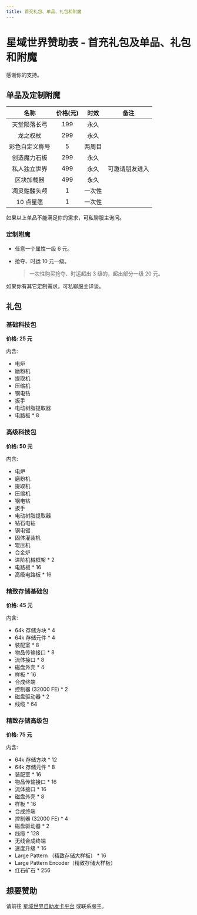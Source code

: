 ```yaml
---
title: 首充礼包、单品、礼包和附魔
---
```


# 星域世界赞助表 - 首充礼包及单品、礼包和附魔

感谢你的支持。

## 单品及定制附魔

|      名称      | 价格(元) |  时效  |      备注      |
| :------------: | :------: | :----: | :------------: |
|  天堂陨落长弓  |   199    |  永久  |                |
|    龙之权杖    |   299    |  永久  |                |
| 彩色自定义称号 |    5     | 两周目 |                |
|  创造魔力石板  |   299    |  永久  |                |
|  私人独立世界  |   499    |  永久  | 可邀请朋友进入 |
|   区块加载器   |   499    |  永久  |                |
|  凋灵骷髅头颅  |    1     | 一次性 |                |
|   10 点星愿    |    1     | 一次性 |                |

如果以上单品不能满足你的需求，可私聊服主询问。

### 定制附魔

- 任意一个属性一级 6 元。

- 抢夺、时运 10 元一级。

  > 一次性购买抢夺、时运超出 3 级的，超出部分一级 20 元。

如果你有其它定制需求，可私聊服主详谈。

## 礼包

### 基础科技包

**价格: 25 元**

内含:

- 电炉
- 磨粉机
- 提取机
- 压缩机
- 钢电钻
- 扳手
- 电动树脂提取器
- 电路板 * 8

### 高级科技包

**价格: 50 元**

内含:

- 电炉
- 磨粉机
- 提取机
- 压缩机
- 钢电钻
- 扳手
- 电动树脂提取器
- 钻石电钻
- 钢电锯
- 固体灌装机
- 辊压机
- 合金炉
- 进阶机械框架 * 2
- 电路板 * 16
- 高级电路板 * 16

### 精致存储基础包

**价格: 45 元**

内含:

- 64k 存储方块 * 4
- 64k 存储元件 * 4
- 装配室 * 8
- 物品传输接口 * 8
- 流体接口 * 8
- 磁盘外壳 * 4
- 样板 * 16
- 合成终端
- 控制器 (32000 FE) * 2
- 磁盘驱动器 * 2
- 线缆 * 64

### 精致存储高级包

**价格: 75 元**

内含:

- 64k 存储方块 * 12
- 64k 存储元件 * 8
- 装配室 * 16
- 物品传输接口 * 16
- 流体接口 * 16
- 磁盘外壳 * 8
- 样板 * 16
- 合成终端
- 控制器 (32000 FE) * 4
- 磁盘驱动器 * 2
- 线缆 * 128
- 无线合成终端
- 速度升级 * 16
- Large Pattern （精致存储大样板） * 16
- Large Pattern Encoder（精致存储大样板）
- 红石矿石 * 256

## 想要赞助

请前往 [星域世界自助发卡平台](https://pay.mcstaralliance.com) 或联系服主。

